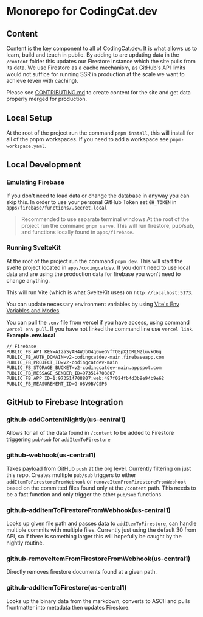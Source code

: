 # Monorepo for CodingCat.dev

## Content

Content is the key component to all of CodingCat.dev. It is what allows us to learn, build and teach in public. By adding to are updating data in the `/content` folder this updates our Firestore instance which the site pulls from its data. We use Firestore as a cache mechanism, as GitHub's API limits would not suffice for running SSR in production at the scale we want to achieve (even with caching).

Please see [CONTRIBUTING.md](./CONTRIBUTING.md) to create content for the site and get data properly merged for production.

## Local Setup

At the root of the project run the command `pnpm install`, this will install for all of the pnpm workspaces.
If you need to add a workspace see `pnpm-workspace.yaml`.

## Local Development

### Emulating Firebase

If you don't need to load data or change the database in anyway you can skip this.
In order to use your personal GitHub Token set `GH_TOKEN` in `apps/firebase/functions/.secret.local`

> Recommended to use separate terminal windows
At the root of the project run the command `pnpm serve`. This will run firestore, pub/sub, and functions locally found in `apps/firebase`. 

### Running SvelteKit

At the root of the project run the command `pnpm dev`. This will start the svelte project located in `apps/codingcatdev`.
If you don't need to use local data and are using the production data for firebase you won't need to change anything.

This will run Vite (which is what SvelteKit uses) on `http://localhost:5173`.

You can update necessary environment variables by using [Vite's Env Variables and Modes](https://vitejs.dev/guide/env-and-mode.html)

You can pull the `.env` file from vercel if you have access, using command `vercel env pull`. If you have not linked the command line use `vercel link`.
**Example .env.local**
```
// Firebase
PUBLIC_FB_API_KEY=AIzaSyAH4WJbO4q6weGVfTOEpXIORLM2luvkO6g
PUBLIC_FB_AUTH_DOMAIN=v2-codingcatdev-main.firebaseapp.com
PUBLIC_FB_PROJECT_ID=v2-codingcatdev-main
PUBLIC_FB_STORAGE_BUCKET=v2-codingcatdev-main.appspot.com
PUBLIC_FB_MESSAGE_SENDER_ID=973514708807
PUBLIC_FB_APP_ID=1:973514708807:web:487f024fb4d3b8e94b9e62
PUBLIC_FB_MEASUREMENT_ID=G-08V9BVCSP6
```

## GitHub to Firebase Integration

### github-addContentNightly(us-central1)

Allows for all of the data found in `/content` to be added to Firestore triggering `pub/sub` for `addItemToFirestore`
### github-webhook(us-central1)

Takes payload from GitHub `push` at the org level. Currently filtering on just this repo.
Creates multiple `pub/sub` triggers to either `addItemToFirestoreFromWebhook` or `removeItemFromFirestoreFromWebhook` based on the committed files found only at the `/content` path. This needs to be a fast function and only trigger the other `pub/sub` functions.

### github-addItemToFirestoreFromWebhook(us-central1)

Looks up given file path and passes data to `addItemToFirestore`, can handle multiple commits with multiple files. Currently just using the default 30 from API, so if there is something larger this will hopefully be caught by the nightly routine.
### github-removeItemFromFirestoreFromWebhook(us-central1)

Directly removes firestore documents found at a given path.
### github-addItemToFirestore(us-central1)

Looks up the binary data from the markdown, converts to ASCII and pulls frontmatter into metadata then updates Firestore.
